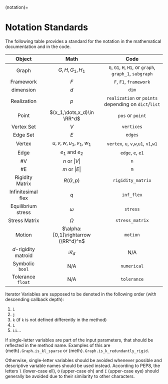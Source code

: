 (notation)=
# Notation Standards

The following table provides a standard for the notation in the mathematical documentation
and in the code. 

|Object|Math|Code|
|:---:|:---:|:---:|
|Graph|$G,\, H,\, G_1,\, H_1$| `G`, `G1`, `H`, `H1`,  or `graph`, `graph_1`, `subgraph`|
|Framework|$F$|`F`, `F1`, `framework`|
|dimension|$d$|`dim`|
|Realization|$p$|`realization` or ``points`` depending on `dict`/`list`|
|Point|$(x_1,\dots,x_d)\in \RR^d$|``pos`` or ``point``|
|Vertex Set|$V$|`vertices`|
|Edge Set|$E$|`edges`|
|Vertex|$u,\, v, \, w,\, u_1,\, v_1,\, w_1$|`vertex`, `u`, `v`,`w`,`u1`, `v1`,`w1`|
|Edge|$e_1$ and $e_2$|`edge`, `e`, `e1`|
|#V|$n$  or $\|V\|$| `n`|
|#E|$m$ or $\|E\|$|`m`|
|Rigidity Matrix|$R(G,p)$|`rigidity_matrix`|
|Infinitesimal flex|$q$|`inf_flex`|
|Equilibrium stress|$\omega$|`stress`|
|Stress Matrix|$\Omega$|`stress_matrix`|
|Motion|$\alpha:[0,1]\rightarrow (\RR^d)^n$|`motion`|
|$d$-rigidity matroid|$\mathcal{R}_d$| N/A|
|Symbolic `bool`| N/A | `numerical`|
|Tolerance `float`| N/A | `tolerance`|

Iterator Variables are supposed to be denoted in the following order (with descending callback depth):
  1. `i`
  2. `j`
  3. `k` (if `k` is not defined differently in the method)
  4. ``L``
  5. ``ii``...

If single-letter variables are part of the input parameters, that should be reflected in the method name.
Examples of this are {meth}`.Graph.is_kl_sparse` or {meth}`.Graph.is_k_redundantly_rigid`.

Otherwise, single-letter variables should be avoided whenever possible and descriptive variable names should be used instead.
According to PEP8, the letters ``l`` (lower-case ell), ``O`` (upper-case oh) and ``I`` (upper-case eye)
should generally be avoided due to their similarity to other characters. 